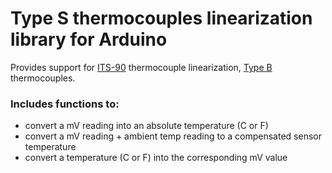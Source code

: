 # Type S thermocouples linearization library for Arduino

Provides support for [ITS-90](https://srdata.nist.gov/its90/download/type_s.tab) thermocouple linearization,
[Type B](https://en.wikipedia.org/wiki/Thermocouple#Type_S) thermocouples.


### Includes functions to:
 - convert a mV reading into an absolute temperature (C or F)
 - convert a mV reading + ambient temp reading to a compensated sensor temperature
 - convert a temperature (C or F) into the corresponding mV value
